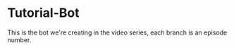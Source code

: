 # Tutorial-Bot
This is the bot we're creating in the video series, each branch is an episode number.
